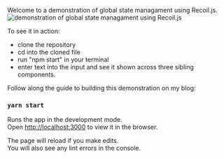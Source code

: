 Welcome to a demonstration of global state managament using Recoil.js. 
![demonstration of global state managament using Recoil.js](./recoil.gif)

To see it in action:
- clone the repository
- cd into the cloned file
- run "npm start" in your terminal
- enter text into the input and see it shown across three sibling components. 

Follow along the guide to building this demonstration on my blog:




### `yarn start`

Runs the app in the development mode.<br />
Open [http://localhost:3000](http://localhost:3000) to view it in the browser.

The page will reload if you make edits.<br />
You will also see any lint errors in the console.

